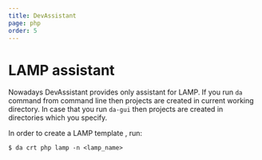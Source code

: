 ```yaml
---
title: DevAssistant
page: php
order: 5
---
```


# LAMP assistant

Nowadays DevAssistant provides only assistant for LAMP.
If you run `da` command from command line then projects are created in current working directory.
In case that you run `da-gui` then projects are created in directories which you specify.

In order to create a LAMP template  , run:

```
$ da crt php lamp -n <lamp_name>
```
